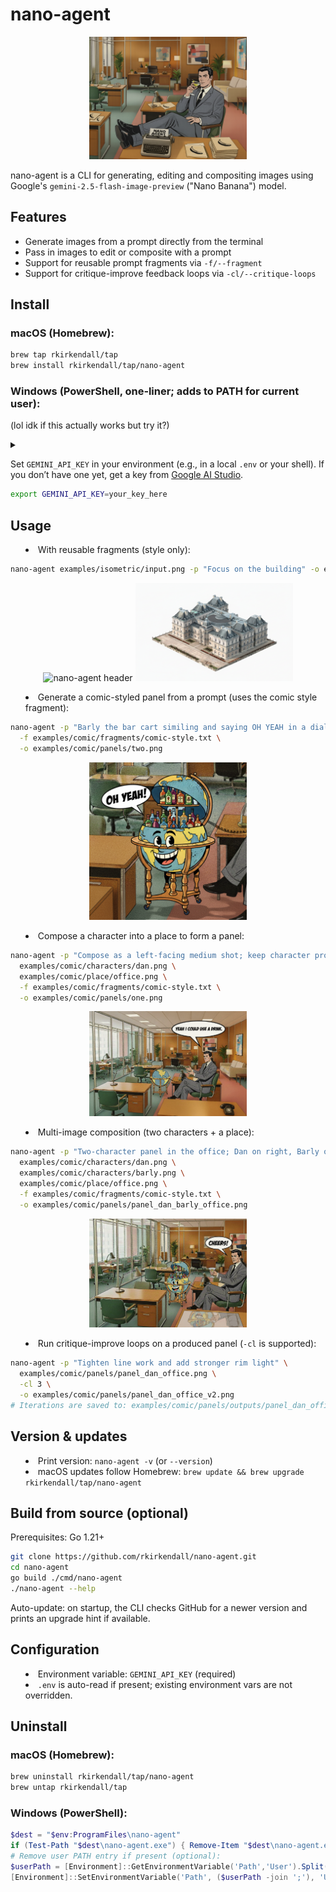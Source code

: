 # nano-agent
<p align="center">
  <img src="header.png" alt="nano-agent header" width="50%">
</p>


nano-agent is a CLI for generating, editing and compositing images using Google's `gemini-2.5-flash-image-preview` ("Nano Banana") model.

## Features
- Generate images from a prompt directly from the terminal
- Pass in images to edit or composite with a prompt
- Support for reusable prompt fragments via `-f/--fragment`
- Support for critique-improve feedback loops via `-cl/--critique-loops`

## Install

### macOS (Homebrew):
```bash
brew tap rkirkendall/tap
brew install rkirkendall/tap/nano-agent
```

### Windows (PowerShell, one‑liner; adds to PATH for current user):
(lol idk if this actually works but try it?)
<details>
<summary>

Set `GEMINI_API_KEY` in your environment (e.g., in a local `.env` or your shell). If you don’t have one yet, get a key from [Google AI Studio](https://aistudio.google.com/apikey).

```bash
export GEMINI_API_KEY=your_key_here
```

## Usage

- With reusable fragments (style only):
```bash
nano-agent examples/isometric/input.png -p "Focus on the building" -o examples/isometric/lux-palace.png -f examples/isometric/isometric-style.txt
```
<p align="center">
  <img src="examples/isometric/input.png" alt="nano-agent header" width="50%">
  <img src="examples/isometric/lux-palace.png" alt="nano-agent header" width="50%">  
</p>

- Generate a comic-styled panel from a prompt (uses the comic style fragment):
```bash
nano-agent -p "Barly the bar cart similing and saying OH YEAH in a dialog bubble." \
  -f examples/comic/fragments/comic-style.txt \
  -o examples/comic/panels/two.png
```
<p align="center">
  <img src="examples/comic/panels/two.png" alt="nano-agent header" width="50%">
</p>


- Compose a character into a place to form a panel:
```bash
nano-agent -p "Compose as a left-facing medium shot; keep character proportions. Dan says in a dialog bubble: Yeah I could use a drink." \
  examples/comic/characters/dan.png \
  examples/comic/place/office.png \
  -f examples/comic/fragments/comic-style.txt \
  -o examples/comic/panels/one.png
```

<p align="center">
  <img src="examples/comic/panels/one.png" alt="nano-agent header" width="50%">
</p>

- Multi-image composition (two characters + a place):
```bash
nano-agent -p "Two-character panel in the office; Dan on right, Barly on left. Dan says CHEERS!" \
  examples/comic/characters/dan.png \
  examples/comic/characters/barly.png \
  examples/comic/place/office.png \
  -f examples/comic/fragments/comic-style.txt \
  -o examples/comic/panels/panel_dan_barly_office.png
```
<p align="center">
  <img src="examples/comic/panels/three.png" alt="nano-agent header" width="50%">
</p>

- Run critique-improve loops on a produced panel (`-cl` is supported):
```bash
nano-agent -p "Tighten line work and add stronger rim light" \
  examples/comic/panels/panel_dan_office.png \
  -cl 3 \
  -o examples/comic/panels/panel_dan_office_v2.png
# Iterations are saved to: examples/comic/panels/outputs/panel_dan_office_v2_improved_1.png, _2.png, _3.png
```

## Version & updates
- Print version: `nano-agent -v` (or `--version`)
- macOS updates follow Homebrew: `brew update && brew upgrade rkirkendall/tap/nano-agent`

## Build from source (optional)
Prerequisites: Go 1.21+

```bash
git clone https://github.com/rkirkendall/nano-agent.git
cd nano-agent
go build ./cmd/nano-agent
./nano-agent --help
```

Auto-update: on startup, the CLI checks GitHub for a newer version and prints an upgrade hint if available.

## Configuration
- Environment variable: `GEMINI_API_KEY` (required)
- `.env` is auto-read if present; existing environment vars are not overridden.


## Uninstall

### macOS (Homebrew):
```bash
brew uninstall rkirkendall/tap/nano-agent
brew untap rkirkendall/tap
```

### Windows (PowerShell):
```powershell
$dest = "$env:ProgramFiles\nano-agent"
if (Test-Path "$dest\nano-agent.exe") { Remove-Item "$dest\nano-agent.exe" -Force }
# Remove user PATH entry if present (optional):
$userPath = [Environment]::GetEnvironmentVariable('Path','User').Split(';') | Where-Object { $_ -ne $dest }
[Environment]::SetEnvironmentVariable('Path', ($userPath -join ';'), 'User')
```

